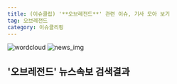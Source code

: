 ```yaml
---
title: (이슈클립) '**오브레전드**' 관련 이슈, 기사 모아 보기
tag: 오브레전드
category: 이슈클리핑
---
```

![wordcloud](https://s3.ap-northeast-2.amazonaws.com/lyrics101-wordcloud/2018-09-12-1536703222.png)
![news_img](https://user-images.githubusercontent.com/42597476/44507050-1206f400-a6e4-11e8-8d98-7ffbfebb353f.png)
## **'**오브레전드**'** 뉴스속보 검색결과

